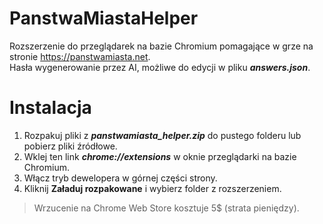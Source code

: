 # PanstwaMiastaHelper
Rozszerzenie do przeglądarek na bazie Chromium pomagające w grze na stronie https://panstwamiasta.net.  
Hasła wygenerowanie przez AI, możliwe do edycji w pliku ***answers.json***.

# Instalacja
1. Rozpakuj pliki z ***panstwamiasta_helper.zip*** do pustego folderu lub pobierz pliki źródłowe.
2. Wklej ten link ***chrome://extensions*** w oknie przeglądarki na bazie Chromium.
3. Włącz tryb dewelopera w górnej części strony.
4. Kliknij **Załaduj rozpakowane** i wybierz folder z rozszerzeniem.

> Wrzucenie na Chrome Web Store kosztuje 5$ (strata pieniędzy).
